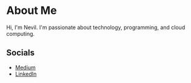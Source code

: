 # About Me

Hi, I'm Nevil. I'm passionate about technology, programming, and cloud computing.

## Socials

- [Medium](https://medium.com/@nevilsalu5)
- [LinkedIn](https://www.linkedin.com/in/nevil-salu/)
